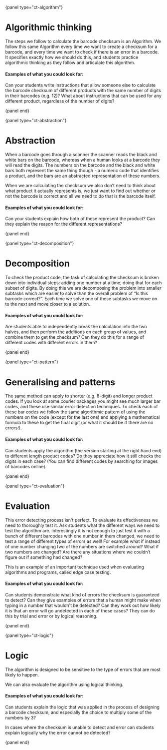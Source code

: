 {panel type="ct-algorithm"}

# Algorithmic thinking

The steps we follow to calculate the barcode checksum is an Algorithm.
We follow this same Algorithm every time we want to create a checksum for a
barcode, and every time we want to check if there is an error in a barcode.
It specifies exactly how we should do this, and students practice algorithmic
thinking as they follow and articulate this algorithm.

#### Examples of what you could look for:

Can your students write instructions that allow someone else to calculate the
barcode checksum of different products with the same number of digits in their
barcodes (e.g. 12)?
What about instructions that can be used for any different product, regardless
of the number of digits?

{panel end}

{panel type="ct-abstraction"}

# Abstraction

When a barcode goes through a scanner the scanner reads the black and white
bars on the barcode, whereas when a human looks at a barcode they will read
the digits.
The numbers on the barcode and the black and white bars both represent the
same thing though - a numeric code that identifies a product, and the bars
are an abstracted representation of these numbers.

When we are calculating the checksum we also don’t need to think about what
product it actually represents is, we just want to find out whether or not
the barcode is correct and all we need to do that is the barcode itself.

#### Examples of what you could look for:

Can your students explain how both of these represent the product?
Can they explain the reason for the different representations?

{panel end}

{panel type="ct-decomposition"}

# Decomposition

To check the product code, the task of calculating the checksum is broken
down into individual steps: adding one number at a time; doing that for
each subset of digits.
By doing this we are decomposing the problem into smaller subtasks which are
easier to solve than the overall problem of “Is this barcode correct?”.
Each time we solve one of these subtasks we move on to the next and move
closer to a solution.

#### Examples of what you could look for:

Are students able to independently break the calculation into the two halves,
and then perform the additions on each group of values, and combine them
to get the checksum?
Can they do this for a range of different codes with different errors in them?

{panel end}

{panel type="ct-pattern"}

# Generalising and patterns

The same method can apply to shorter (e.g. 8-digit) and longer product codes.
If you look at some courier packages you might see much larger bar codes,
and these use similar error detection techniques.
To check each of these bar codes we follow the same algorithmic pattern of
using the numbers on the code (except for the last one) and applying a
mathematical formula to these to get the final digit (or what it should be
if there are no errors!).

#### Examples of what you could look for:

Can students apply the algorithm (the version starting at the right hand end)
to different length product codes?
Do they appreciate how it still checks the digits in each case?
(You can find different codes by searching for images of barcodes online).

{panel end}

{panel type="ct-evaluation"}

# Evaluation

This error detecting process isn't perfect.
To evaluate its effectiveness we need to thoroughly test it.
Ask students what the different ways we need to test the algorithm are.
Interestingly it is not enough to just test it with a bunch of different
barcodes with one number in them changed, we need to test a range of
different types of errors as well!
For example what if instead of one number changing two of the numbers are
switched around?
What if two numbers are changed?
Are there any situations where we couldn’t figure out if something had changed?

This is an example of an important technique used when evaluating algorithms
and programs, called edge case testing.

#### Examples of what you could look for:

Can students demonstrate what kind of errors the checksum is guaranteed
to detect?
Can they give examples of errors that a human might make when typing in a
number that wouldn't be detected?
Can they work out how likely it is that an error will go undetected in each
of these cases?
They can do this by trial and error or by logical reasoning.

{panel end}

{panel type="ct-logic"}

# Logic

The algorithm is designed to be sensitive to the type of errors that are
most likely to happen.

We can also evaluate the algorithm using logical thinking.

#### Examples of what you could look for:

Can students explain the logic that was applied in the process of
designing a barcode checksum, and especially the choice to multiply some
of the numbers by 3?

In cases where the checksum is unable to detect and error can students
explain logically why the error cannot be detected?

{panel end}
